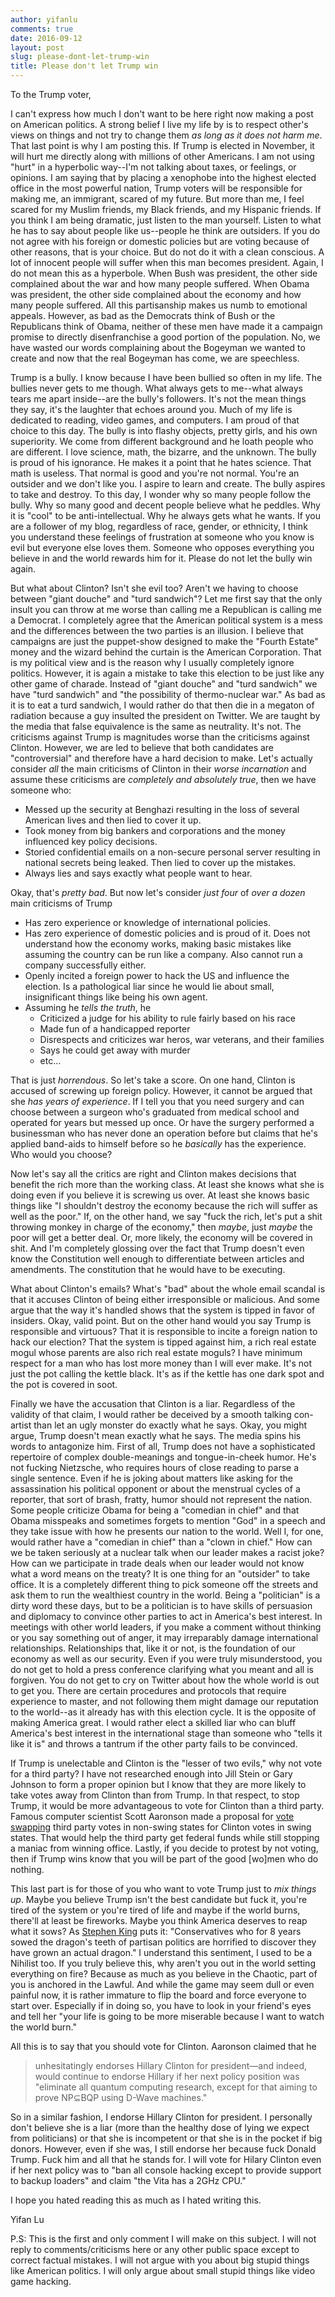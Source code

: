 ```yaml
---
author: yifanlu
comments: true
date: 2016-09-12
layout: post
slug: please-dont-let-trump-win
title: Please don't let Trump win
---
```


To the Trump voter,

I can't express how much I don't want to be here right now making a post on American politics. A strong belief I live my life by is to respect other's views on things and not try to change them _as long as it does not harm me_. That last point is why I am posting this. If Trump is elected in November, it will hurt me directly along with millions of other Americans. I am not using "hurt" in a hyperbolic way--I'm not talking about taxes, or feelings, or opinions. I am saying that by placing a xenophobe into the highest elected office in the most powerful nation, Trump voters will be responsible for making me, an immigrant, scared of my future. But more than me, I feel scared for my Muslim friends, my Black friends, and my Hispanic friends. If you think I am being dramatic, just listen to the man yourself. Listen to what he has to say about people like us--people he think are outsiders. If you do not agree with his foreign or domestic policies but are voting because of other reasons, that is your choice. But do not do it with a clean conscious. A lot of innocent people will suffer when this man becomes president. Again, I do not mean this as a hyperbole. When Bush was president, the other side complained about the war and how many people suffered. When Obama was president, the other side complained about the economy and how many people suffered. All this partisanship makes us numb to emotional appeals. However, as bad as the Democrats think of Bush or the Republicans think of Obama, neither of these men have made it a campaign promise to directly disenfranchise a good portion of the population. No, we have wasted our words complaining about the Bogeyman we wanted to create and now that the real Bogeyman has come, we are speechless.

Trump is a bully. I know because I have been bullied so often in my life. The bullies never gets to me though. What always gets to me--what always tears me apart inside--are the bully's followers. It's not the mean things they say, it's the laughter that echoes around you. Much of my life is dedicated to reading, video games, and computers. I am proud of that choice to this day. The bully is into flashy objects, pretty girls, and his own superiority. We come from different background and he loath people who are different. I love science, math, the bizarre, and the unknown. The bully is proud of his ignorance. He makes it a point that he hates science. That math is useless. That normal is good and you're not normal. You're an outsider and we don't like you. I aspire to learn and create. The bully aspires to take and destroy. To this day, I wonder why so many people follow the bully. Why so many good and decent people believe what he peddles. Why it is "cool" to be anti-intellectual. Why he always gets what he wants. If you are a follower of my blog, regardless of race, gender, or ethnicity, I think you understand these feelings of frustration at someone who you know is evil but everyone else loves them. Someone who opposes everything you believe in and the world rewards him for it. Please do not let the bully win again.

But what about Clinton? Isn't she evil too? Aren't we having to choose between "giant douche" and "turd sandwich"? Let me first say that the only insult you can throw at me worse than calling me a Republican is calling me a Democrat. I completely agree that the American political system is a mess and the differences between the two parties is an illusion. I believe that campaigns are just the puppet-show designed to make the "Fourth Estate" money and the wizard behind the curtain is the American Corporation. That is my political view and is the reason why I usually completely ignore politics. However, it is again a mistake to take this election to be just like any other game of charade. Instead of "giant douche" and "turd sandwich" we have "turd sandwich" and "the possibility of thermo-nuclear war."  As bad as it is to eat a turd sandwich, I would rather do that then die in a megaton of radiation because a guy insulted the president on Twitter. We are taught by the media that false equivalence is the same as neutrality. It's not. The criticisms against Trump is magnitudes worse than the criticisms against Clinton. However, we are led to believe that both candidates are "controversial" and therefore have a hard decision to make. Let's actually consider _all_ the main criticisms of Clinton in their _worse incarnation_ and assume these criticisms are _completely and absolutely true_, then we have someone who:

  * Messed up the security at Benghazi resulting in the loss of several American lives and then lied to cover it up.
  * Took money from big bankers and corporations and the money influenced key policy decisions.
  * Storied confidential emails on a non-secure personal server resulting in national secrets being leaked. Then lied to cover up the mistakes.
  * Always lies and says exactly what people want to hear.

Okay, that's _pretty bad_. But now let's consider _just four_ of _over a dozen_ main criticisms of Trump

  * Has zero experience or knowledge of international policies.
  * Has zero experience of domestic policies and is proud of it. Does not understand how the economy works, making basic mistakes like assuming the country can be run like a company. Also cannot run a company successfully either.
  * Openly incited a foreign power to hack the US and influence the election. Is a pathological liar since he would lie about small, insignificant things like being his own agent.
  * Assuming he _tells the truth_, he
    * Criticized a judge for his ability to rule fairly based on his race
    * Made fun of a handicapped reporter
    * Disrespects and criticizes war heros, war veterans, and their families
    * Says he could get away with murder
    * etc...

That is just _horrendous_. So let's take a score. On one hand, Clinton is accused of screwing up foreign policy. However, it cannot be argued that she _has years of experience_. If I tell you that you need surgery and can choose between a surgeon who's graduated from medical school and operated for years but messed up once. Or have the surgery performed a businessman who has never done an operation before but claims that he's applied band-aids to himself before so he _basically_ has the experience. Who would you choose?

Now let's say all the critics are right and Clinton makes decisions that benefit the rich more than the working class. At least she knows what she is doing even if you believe it is screwing us over. At least she knows basic things like "I shouldn't destroy the economy because the rich will suffer as well as the poor." If, on the other hand, we say "fuck the rich, let's put a shit throwing monkey in charge of the economy," then _maybe_, just _maybe_ the poor will get a better deal. Or, more likely, the economy will be covered in shit. And I'm completely glossing over the fact that Trump doesn't even know the Constitution well enough to differentiate between articles and amendments. The constitution that he would have to be executing.

What about Clinton's emails? What's "bad" about the whole email scandal is that it accuses Clinton of being either irresponsible or malicious. And some argue that the way it's handled shows that the system is tipped in favor of insiders. Okay, valid point. But on the other hand would you say Trump is responsible and virtuous? That it is responsible to incite a foreign nation to hack our election? That the system is tipped against him, a rich real estate mogul whose parents are also rich real estate moguls? I have minimum respect for a man who has lost more money than I will ever make. It's not just the pot calling the kettle black. It's as if the kettle has one dark spot and the pot is covered in soot.

Finally we have the accusation that Clinton is a liar. Regardless of the validity of that claim, I would rather be deceived by a smooth talking con-artist than let an ugly monster do exactly what he says. Okay, you might argue, Trump doesn't mean exactly what he says. The media spins his words to antagonize him. First of all, Trump does not have a sophisticated repertoire of complex double-meanings and tongue-in-cheek humor. He's not fucking Nietzsche, who requires hours of close reading to parse a single sentence. Even if he is joking about matters like asking for the assassination his political opponent or about the menstrual cycles of a reporter, that sort of brash, fratty, humor should not represent the nation. Some people criticize Obama for being a "comedian in chief" and that Obama misspeaks and sometimes forgets to mention "God" in a speech and they take issue with how he presents our nation to the world. Well I, for one, would rather have a "comedian in chief" than a "clown in chief." How can we be taken seriously at a nuclear talk when our leader makes a racist joke? How can we participate in trade deals when our leader would not know what a word means on the treaty? It is one thing for an "outsider" to take office. It is a completely different thing to pick someone off the streets and ask them to run the wealthiest country in the world. Being a "politician" is a dirty word these days, but to be a politician is to have skills of persuasion and diplomacy to convince other parties to act in America's best interest. In meetings with other world leaders, if you make a comment without thinking or you say something out of anger, it may irreparably damage international relationships. Relationships that, like it or not, is the foundation of our economy as well as our security. Even if you were truly misunderstood, you do not get to hold a press conference clarifying what you meant and all is forgiven. You do not get to cry on Twitter about how the whole world is out to get you. There are certain procedures and protocols that require experience to master, and not following them might damage our reputation to the world--as it already has with this election cycle. It is the opposite of making America great. I would rather elect a skilled liar who can bluff America's best interest in the international stage than someone who "tells it like it is" and throws a tantrum if the other party fails to be convinced.

If Trump is unelectable and Clinton is the "lesser of two evils," why not vote for a third party? I have not researched enough into Jill Stein or Gary Johnson to form a proper opinion but I know that they are more likely to take votes away from Clinton than from Trump. In that respect, to stop Trump, it would be more advantageous to vote for Clinton than a third party. Famous computer scientist Scott Aaronson made a proposal for [vote swapping](http://www.scottaaronson.com/blog/?p=2891) third party votes in non-swing states for Clinton votes in swing states. That would help the third party get federal funds while still stopping a maniac from winning office. Lastly, if you decide to protest by not voting, then if Trump wins know that you will be part of the good [wo]men who do nothing.

This last part is for those of you who want to vote Trump just to _mix things up_. Maybe you believe Trump isn't the best candidate but fuck it, you're tired of the system or you're tired of life and maybe if the world burns, there'll at least be fireworks. Maybe you think America deserves to reap what it sows? As [Stephen King](https://twitter.com/stephenking/status/705228758840643584) puts it: "Conservatives who for 8 years sowed the dragon's teeth of partisan politics are horrified to discover they have grown an actual dragon." I understand this sentiment, I used to be a Nihilist too. If you truly believe this, why aren't you out in the world setting everything on fire? Because as much as you believe in the Chaotic, part of you is anchored in the Lawful. And while the game may seem dull or even painful now, it is rather immature to flip the board and force everyone to start over. Especially if in doing so, you have to look in your friend's eyes and tell her "your life is going to be more miserable because I want to watch the world burn."

All this is to say that you should vote for Clinton. Aaronson claimed that he 

> unhesitatingly endorses Hillary Clinton for president—and indeed, would continue to endorse Hillary if her next policy position was "eliminate all quantum computing research, except for that aiming to prove NP⊆BQP using D-Wave machines."

So in a similar fashion, I endorse Hillary Clinton for president. I personally don't believe she is a liar (more than the healthy dose of lying we expect from politicians) or that she is incompetent or that she is in the pocket if big donors. However, even if she was, I still endorse her because fuck Donald Trump. Fuck him and all that he stands for. I will vote for Hilary Clinton even if her next policy was to "ban all console hacking except to provide support to backup loaders" and claim "the Vita has a 2GHz CPU."

I hope you hated reading this as much as I hated writing this.

Yifan Lu

P.S: This is the first and only comment I will make on this subject. I will not reply to comments/criticisms here or any other public space except to correct factual mistakes. I will not argue with you about big stupid things like American politics. I will only argue about small stupid things like video game hacking.
